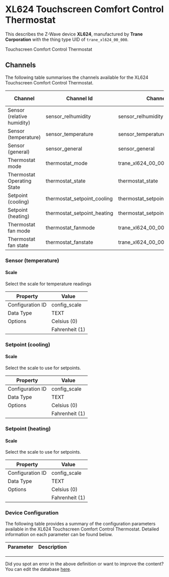 
# XL624 Touchscreen Comfort Control Thermostat

This describes the Z-Wave device **XL624**, manufactured by **Trane Corporation** with the thing type UID of ```trane_xl624_00_000```. 

Touchscreen Comfort Control Thermostat

## Channels
The following table summarises the channels available for the XL624 Touchscreen Comfort Control Thermostat.

| Channel | Channel Id | Channel Type UID | Category | Item Type |
|---------|------------|------------------|----------|-----------|
| Sensor (relative humidity) | sensor_relhumidity | sensor_relhumidity | Humidity | Number |
| Sensor (temperature) | sensor_temperature | sensor_temperature | Temperature | Number |
| Sensor (general) | sensor_general | sensor_general |  | Number |
| Thermostat mode | thermostat_mode | trane_xl624_00_000_thermostat_mode | Temperature | Number |
| Thermostat Operating State | thermostat_state | thermostat_state | Temperature | Number |
| Setpoint (cooling) | thermostat_setpoint_cooling | thermostat_setpoint | Temperature | Number |
| Setpoint (heating) | thermostat_setpoint_heating | thermostat_setpoint | Temperature | Number |
| Thermostat fan mode | thermostat_fanmode | trane_xl624_00_000_thermostat_fanmode | Temperature | Number |
| Thermostat fan state | thermostat_fanstate | trane_xl624_00_000_thermostat_fanstate | Temperature | Number |



### Sensor (temperature)

#### Scale

Select the scale for temperature readings


| Property         | Value    |
|------------------|----------|
| Configuration ID | config_scale |
| Data Type        | TEXT || Default Value | 0 |
| Options | Celsius (0) |
|  | Fahrenheit (1) |





### Setpoint (cooling)

#### Scale

Select the scale to use for setpoints.


| Property         | Value    |
|------------------|----------|
| Configuration ID | config_scale |
| Data Type        | TEXT || Default Value | 0 |
| Options | Celsius (0) |
|  | Fahrenheit (1) |





### Setpoint (heating)

#### Scale

Select the scale to use for setpoints.


| Property         | Value    |
|------------------|----------|
| Configuration ID | config_scale |
| Data Type        | TEXT || Default Value | 0 |
| Options | Celsius (0) |
|  | Fahrenheit (1) |






### Device Configuration
The following table provides a summary of the configuration parameters available in the XL624 Touchscreen Comfort Control Thermostat.
Detailed information on each parameter can be found below.

| Parameter   | Description |
|-------------|-------------|




---

Did you spot an error in the above definition or want to improve the content?
You can edit the database [here](http://www.cd-jackson.com/index.php/zwave/zwave-device-database/zwave-device-list/devicesummary/282).

